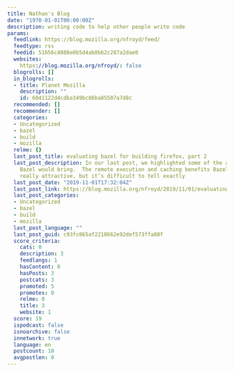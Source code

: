 ```yaml
---
title: Nathan's Blog
date: "1970-01-01T00:00:00Z"
description: writing code to help other people write code
params:
  feedlink: https://blog.mozilla.org/nfroyd/feed/
  feedtype: rss
  feedid: 51656c4808e0b5d4ab8b62c287a2dae0
  websites:
    https://blog.mozilla.org/nfroyd/: false
  blogrolls: []
  in_blogrolls:
  - title: Planet Mozilla
    description: ""
    id: 6041122d4cdba349bc86ba85507a7d8c
  recommended: []
  recommender: []
  categories:
  - Uncategorized
  - bazel
  - build
  - mozilla
  relme: {}
  last_post_title: evaluating bazel for building firefox, part 2
  last_post_description: In our last post, we highlighted some of the advantages that
    Bazel would bring.  The remote execution and caching benefits Bazel bring look
    really attractive, but it’s difficult to tell exactly
  last_post_date: "2019-11-01T17:32:04Z"
  last_post_link: https://blog.mozilla.org/nfroyd/2019/11/01/evaluating-bazel-for-building-firefox-part-2/
  last_post_categories:
  - Uncategorized
  - bazel
  - build
  - mozilla
  last_post_language: ""
  last_post_guid: c93fc065af2218662e92def573ffa88f
  score_criteria:
    cats: 0
    description: 3
    feedlangs: 1
    hasContent: 0
    hasPosts: 3
    postcats: 3
    promoted: 5
    promotes: 0
    relme: 0
    title: 3
    website: 1
  score: 19
  ispodcast: false
  isnoarchive: false
  innetwork: true
  language: en
  postcount: 10
  avgpostlen: 0
---
```

